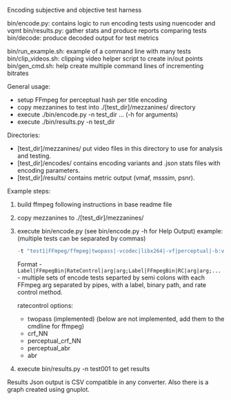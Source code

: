 Encoding subjective and objective test harness

bin/encode.py: contains logic to run encoding tests using nuencoder and vqmt
bin/results.py: gather stats and produce reports comparing tests
bin/decode: produce decoded output for test metrics

bin/run_example.sh: example of a command line with many tests
bin/clip_videos.sh: clipping video helper script to create in/out points
bin/gen_cmd.sh: help create multiple command lines of incrementing bitrates

General usage:
- setup FFmpeg for perceptual hash per title encoding
- copy mezzanines to test into ./[test_dir]/mezzanines/ directory
- execute ./bin/encode.py -n test_dir ... (-h for arguments)
- execute ./bin/results.py -n test_dir

Directories:
* [test_dir]/mezzanines/   put video files in this directory to use for analysis and testing.
* [test_dir]/encodes/      contains encoding variants and .json stats files with
                            encoding parameters.
* [test_dir]/results/      contains metric output (vmaf, msssim, psnr).

Example steps:
1. build ffmpeg following instructions in base readme file
2. copy mezzanines to ./[test_dir]/mezzanines/
3. execute bin/encode.py (see bin/encode.py -h  for Help Output)
    example: (multiple tests can be separated by commas)
    
   ```'bin/encode.py -m psnr,vmaf -n test001 -p 4 \   
   -t "test1|FFmpeg/ffmpeg|twopass|-vcodec|libx264|-vf|perceptual|-b:v|4000k|-maxrate:v|4000k|-bufsize|6000k" -d -o'
   ```
        
    Format - ```Label|FFmpegBin|RateControl|arg|arg;Label|FFmpegBin|RC|arg|arg;...```
        - multiple sets of encode tests separted by semi colons with each FFmpeg
        arg separated by pipes, with a label, binary path, and rate control method.
    
    ratecontrol options:
    - twopass (implemented)
    (below are not implemented, add them to the cmdline for ffmpeg)
    - crf_NN
    - perceptual_crf_NN
    - perceptual_abr
    - abr
    
4. execute bin/results.py -n test001 to get results

Results Json output is CSV compatible in any converter.
Also there is a graph created using gnuplot.

